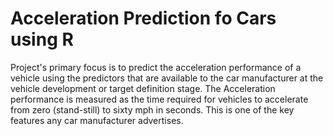 # Acceleration Prediction fo Cars using R

Project's primary focus is to predict the acceleration performance of a vehicle using the predictors that are
available to the car manufacturer at the vehicle development or target definition stage. The Acceleration
performance is measured as the time required for vehicles to accelerate from zero (stand-still) to sixty mph in
seconds. This is one of the key features any car manufacturer advertises.
